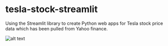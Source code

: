 # tesla-stock-streamlit
Using the Streamlit library to create Python web apps for Tesla stock price data which has been pulled from Yahoo finance.



![alt text](https://i.imgur.com/s1k4akw.png)
